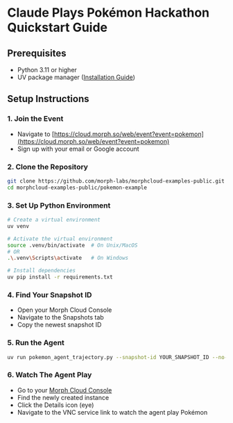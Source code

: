 # Claude Plays Pokémon Hackathon Quickstart Guide

## Prerequisites

-   Python 3.11 or higher
-   UV package manager ([Installation Guide](https://docs.astral.sh/uv/getting-started/installation/))

## Setup Instructions

### 1. Join the Event

-   Navigate to [https://cloud.morph.so/web/event?event=pokemon](https://cloud.morph.so/web/event?event=pokemon)
-   Sign up with your email or Google account

### 2. Clone the Repository

```bash
git clone https://github.com/morph-labs/morphcloud-examples-public.git
cd morphcloud-examples-public/pokemon-example

```

### 3. Set Up Python Environment

```bash
# Create a virtual environment
uv venv

# Activate the virtual environment
source .venv/bin/activate  # On Unix/MacOS
# OR
.\.venv\Scripts\activate   # On Windows

# Install dependencies
uv pip install -r requirements.txt

```

### 4. Find Your Snapshot ID

-   Open your Morph Cloud Console
-   Navigate to the Snapshots tab
-   Copy the newest snapshot ID

### 5. Run the Agent

```bash
uv run pokemon_agent_trajectory.py --snapshot-id YOUR_SNAPSHOT_ID --no-api
```

### 6. Watch The Agent Play

-   Go to your [Morph Cloud Console](https://cloud.morph.so/web/instances)
-   Find the newly created instance
-   Click the Details icon (eye)
-   Navigate to the VNC service link to watch the agent play Pokémon


